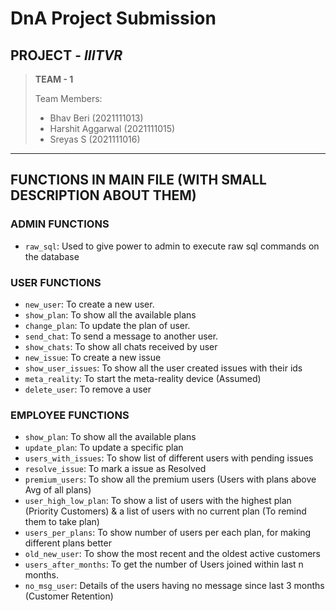 # DnA Project Submission
## PROJECT - ***IIITVR***

> **TEAM - 1**
> 
> Team Members:
> - Bhav Beri (2021111013)
> - Harshit Aggarwal (2021111015)
> - Sreyas S (2021111016)

----

## FUNCTIONS IN MAIN FILE (WITH SMALL DESCRIPTION ABOUT THEM)
### ADMIN FUNCTIONS
- `raw_sql`: Used to give power to admin to execute raw sql commands on the database

### USER FUNCTIONS
- `new_user`: To create a new user.
- `show_plan`: To show all the available plans
- `change_plan`: To update the plan of user.
- `send_chat`: To send a message to another user.
- `show_chats`: To show all chats received by user
- `new_issue`: To create a new issue
- `show_user_issues`: To show all the user created issues with their ids
- `meta_reality`: To start the meta-reality device (Assumed)
- `delete_user`: To remove a user

### EMPLOYEE FUNCTIONS
- `show_plan`: To show all the available plans
- `update_plan`: To update a specific plan
- `users_with_issues`: To show list of different users with pending issues
- `resolve_issue`: To mark a issue as Resolved
- `premium_users`: To show all the premium users (Users with plans above Avg of all plans)
- `user_high_low_plan`: To show a list of users with the highest plan (Priority Customers) & a list of users with no current plan (To remind them to take plan)
- `users_per_plans`: To show number of users per each plan, for making different plans better
- `old_new_user`: To show the most recent and the oldest active customers
- `users_after_months`: To get the number of Users joined within last n months.
- `no_msg_user`: Details of the users having no message since last 3 months (Customer Retention)